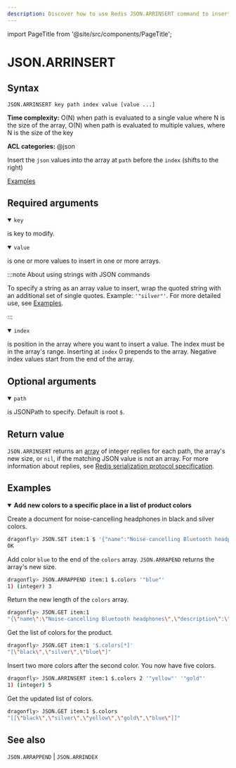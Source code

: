 ```yaml
---
description: Discover how to use Redis JSON.ARRINSERT command to insert an element at a specified position in an array.
---
```

import PageTitle from '@site/src/components/PageTitle';

# JSON.ARRINSERT

<PageTitle title="Redis JSON.ARRINSERT Command (Documentation) | Dragonfly" />

## Syntax

    JSON.ARRINSERT key path index value [value ...]

**Time complexity:** O(N) when path is evaluated to a single value where N is the size of the array, O(N) when path is evaluated to multiple values, where N is the size of the key

**ACL categories:** @json

Insert the `json` values into the array at `path` before the `index` (shifts to the right)

[Examples](#examples)

## Required arguments

<details open><summary><code>key</code></summary> 

is key to modify.
</details>

<details open><summary><code>value</code></summary> 

is one or more values to insert in one or more arrays. 

:::note About using strings with JSON commands

To specify a string as an array value to insert, wrap the quoted string with an additional set of single quotes. Example: `'"silver"'`. For more detailed use, see [Examples](#examples).

:::
</details>

<details open><summary><code>index</code></summary> 

is position in the array where you want to insert a value. The index must be in the array's range. Inserting at `index` 0 prepends to the array. Negative index values start from the end of the array.
</details>

## Optional arguments

<details open><summary><code>path</code></summary> 

is JSONPath to specify. Default is root `$`.
</details>

## Return value 

`JSON.ARRINSERT` returns an [array](https://redis.io/docs/reference/protocol-spec/#arrays) of integer replies for each path, the array's new size, or `nil`, if the matching JSON value is not an array. 
For more information about replies, see [Redis serialization protocol specification](https://redis.io/docs/reference/protocol-spec). 

## Examples

<details open>
<summary><b>Add new colors to a specific place in a list of product colors</b></summary>

Create a document for noise-cancelling headphones in black and silver colors.

``` bash
dragonfly> JSON.SET item:1 $ '{"name":"Noise-cancelling Bluetooth headphones","description":"Wireless Bluetooth headphones with noise-cancelling technology","connection":{"wireless":true,"type":"Bluetooth"},"price":99.98,"stock":25,"colors":["black","silver"]}'
OK
```

Add color `blue` to the end of the `colors` array. `JSON.ARRAPEND` returns the array's new size.

``` bash
dragonfly> JSON.ARRAPPEND item:1 $.colors '"blue"'
1) (integer) 3
```

Return the new length of the `colors` array.

``` bash
dragonfly> JSON.GET item:1
"{\"name\":\"Noise-cancelling Bluetooth headphones\",\"description\":\"Wireless Bluetooth headphones with noise-cancelling technology\",\"connection\":{\"wireless\":true,\"type\":\"Bluetooth\"},\"price\":99.98,\"stock\":25,\"colors\":[\"black\",\"silver\",\"blue\"]}"
```

Get the list of colors for the product.

``` bash
dragonfly> JSON.GET item:1 '$.colors[*]'
"[\"black\",\"silver\",\"blue\"]"
```

Insert two more colors after the second color. You now have five colors.

``` bash
dragonfly> JSON.ARRINSERT item:1 $.colors 2 '"yellow"' '"gold"'
1) (integer) 5
```

Get the updated list of colors.

``` bash
dragonfly> JSON.GET item:1 $.colors
"[[\"black\",\"silver\",\"yellow\",\"gold\",\"blue\"]]"
```
</details>

## See also

`JSON.ARRAPPEND` | `JSON.ARRINDEX` 
